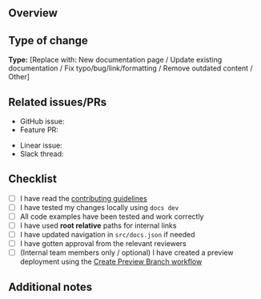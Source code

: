 ## Overview
<!-- Brief description of what documentation is being added/updated -->

## Type of change

**Type:** [Replace with: New documentation page / Update existing documentation / Fix typo/bug/link/formatting / Remove outdated content / Other]

## Related issues/PRs
<!-- 
Link to related issues, feature PRs, or discussions (if applicable)

To automatically close an issue when this PR is merged, use closing keywords:
- "closes #123" or "fixes #123" or "resolves #123"

For regular references without auto-closing, just use:
- "#123" or "See issue #123"

Examples:
- closes #456 (will auto-close issue #456 when PR is merged)
- See #789 for context (will reference but not auto-close issue #789)
-->
- GitHub issue:
- Feature PR:

<!-- For LangChain employees, if applicable: -->
- Linear issue:
- Slack thread:

## Checklist
<!-- Put an 'x' in all boxes that apply -->
- [ ] I have read the [contributing guidelines](README.md)
- [ ] I have tested my changes locally using `docs dev`
- [ ] All code examples have been tested and work correctly
- [ ] I have used **root relative** paths for internal links
- [ ] I have updated navigation in `src/docs.json` if needed
- [ ] I have gotten approval from the relevant reviewers
- [ ] (Internal team members only / optional) I have created a preview deployment using the [Create Preview Branch workflow](https://github.com/langchain-ai/docs/actions/workflows/create-preview-branch.yml)

## Additional notes
<!-- Any other information that would be helpful for reviewers -->
